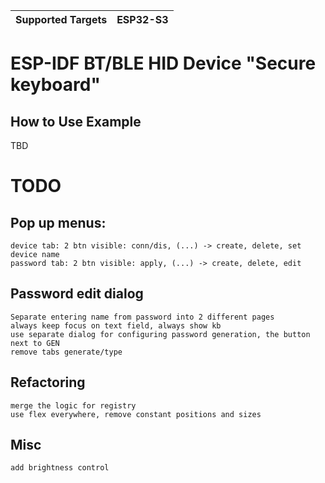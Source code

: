 | Supported Targets | ESP32-S3 |
| ----------------- | -------- |

# ESP-IDF BT/BLE HID Device "Secure keyboard"

## How to Use Example
TBD


# TODO

## Pop up menus:
    device tab: 2 btn visible: conn/dis, (...) -> create, delete, set device name
    password tab: 2 btn visible: apply, (...) -> create, delete, edit

## Password edit dialog
    Separate entering name from password into 2 different pages
    always keep focus on text field, always show kb
    use separate dialog for configuring password generation, the button next to GEN
    remove tabs generate/type

## Refactoring
    merge the logic for registry
    use flex everywhere, remove constant positions and sizes

## Misc
    add brightness control
